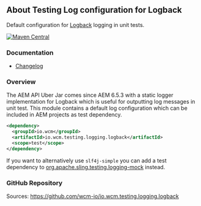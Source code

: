 ## About Testing Log configuration for Logback

Default configuration for [Logback][logback] logging in unit tests.

[![Maven Central](https://maven-badges.herokuapp.com/maven-central/io.wcm/io.wcm.testing.logging.logback/badge.svg)](https://maven-badges.herokuapp.com/maven-central/io.wcm/io.wcm.testing.logging.logback)


### Documentation

* [Changelog](changes-report.html)


### Overview

The AEM API Uber Jar comes since AEM 6.5.3 with a static logger implementation for Logback which is useful for outputting log messages in unit test. This module contains a default log configuration which can be included in AEM projects as test dependency.

```xml
<dependency>
  <groupId>io.wcm</groupId>
  <artifactId>io.wcm.testing.logging.logback</artifactId>
  <scope>test</scope>
</dependency>
```

If you want to alternatively use `slf4j-simple` you can add a test dependency to [org.apache.sling.testing.logging-mock][sling-logging-mock] instead.


### GitHub Repository

Sources: https://github.com/wcm-io/io.wcm.testing.logging.logback


[logback]: http://logback.qos.ch/
[sling-logging-mock]: https://github.com/apache/sling-org-apache-sling-testing-logging-mock

